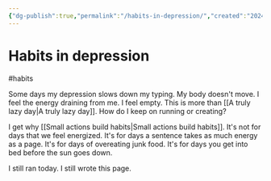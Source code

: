 ```yaml
---
{"dg-publish":true,"permalink":"/habits-in-depression/","created":"2024-01-09T16:42:27.000+09:00","updated":"2024-01-09T16:50:39.000+09:00"}
---
```


# Habits in depression

#habits 

Some days my depression slows down my typing. My body doesn't move. I feel the energy draining from me. I feel empty. This is more than [[A truly lazy day\|A truly lazy day]]. How do I keep on running or creating?

I get why [[Small actions build habits\|Small actions build habits]]. It's not for days that we feel energized. It's for days a sentence takes as much energy as a page. It's for days of overeating junk food. It's for days you get into bed before the sun goes down.

I still ran today. I still wrote this page.
